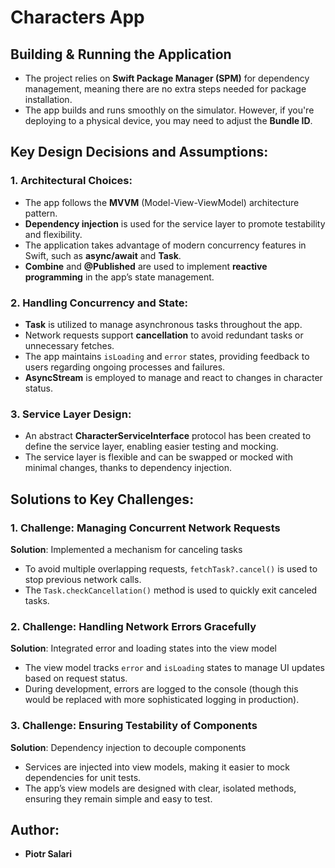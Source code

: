 # Characters App

## Building & Running the Application

- The project relies on **Swift Package Manager (SPM)** for dependency management, meaning there are no extra steps needed for package installation.
- The app builds and runs smoothly on the simulator. However, if you're deploying to a physical device, you may need to adjust the **Bundle ID**.

## Key Design Decisions and Assumptions:

### 1. Architectural Choices:
- The app follows the **MVVM** (Model-View-ViewModel) architecture pattern.
- **Dependency injection** is used for the service layer to promote testability and flexibility.
- The application takes advantage of modern concurrency features in Swift, such as **async/await** and **Task**.
- **Combine** and **@Published** are used to implement **reactive programming** in the app’s state management.

### 2. Handling Concurrency and State:
- **Task** is utilized to manage asynchronous tasks throughout the app.
- Network requests support **cancellation** to avoid redundant tasks or unnecessary fetches.
- The app maintains `isLoading` and `error` states, providing feedback to users regarding ongoing processes and failures.
- **AsyncStream** is employed to manage and react to changes in character status.

### 3. Service Layer Design:
- An abstract **CharacterServiceInterface** protocol has been created to define the service layer, enabling easier testing and mocking.
- The service layer is flexible and can be swapped or mocked with minimal changes, thanks to dependency injection.

## Solutions to Key Challenges:

### 1. **Challenge: Managing Concurrent Network Requests**
**Solution**: Implemented a mechanism for canceling tasks  
- To avoid multiple overlapping requests, `fetchTask?.cancel()` is used to stop previous network calls.
- The `Task.checkCancellation()` method is used to quickly exit canceled tasks.

### 2. **Challenge: Handling Network Errors Gracefully**
**Solution**: Integrated error and loading states into the view model  
- The view model tracks `error` and `isLoading` states to manage UI updates based on request status.
- During development, errors are logged to the console (though this would be replaced with more sophisticated logging in production).

### 3. **Challenge: Ensuring Testability of Components**
**Solution**: Dependency injection to decouple components  
- Services are injected into view models, making it easier to mock dependencies for unit tests.
- The app’s view models are designed with clear, isolated methods, ensuring they remain simple and easy to test.

## Author:
- **Piotr Salari**
